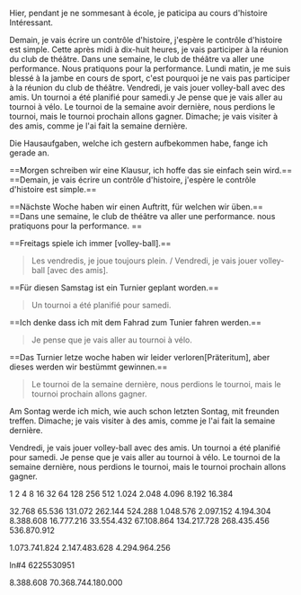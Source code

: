 Hier, pendant je ne sommesant à école, je paticipa au cours d'histoire Intéressant.

Demain, je vais écrire un contrôle d'histoire, j'espère le contrôle d'histoire est simple.
Cette après midi à dix-huit heures, je vais participer à la réunion du club de théâtre.
Dans une semaine, le club de théâtre va aller une performance. Nous pratiquons pour la performance.
Lundi matin, je me suis blessé à la jambe en cours de sport, c'est pourquoi je ne vais pas participer à la réunion du club de théâtre.
Vendredi, je vais jouer volley-ball avec des amis.
Un tournoi a été planifié pour samedi.y
Je pense que je vais aller au tournoi à vélo.
Le tournoi de la semaine avoir dernière, nous perdions le tournoi, mais le tournoi prochain allons gagner.
Dimache; je vais visiter à des amis, comme je l'ai fait la semaine dernière.







Die Hausaufgaben, welche ich gestern aufbekommen habe, fange ich gerade an.

==Morgen schreiben wir eine Klausur, ich hoffe das sie einfach sein wird.==
==Demain, je vais écrire un contrôle d'histoire, j'espère le contrôle d'histoire est simple.==


==Nächste Woche haben wir einen Auftritt, für welchen wir üben.==
==Dans une semaine, le club de théâtre va aller une performance. nous pratiquons pour la performance. ==


==Freitags spiele ich immer [volley-ball].==
>Les vendredis, je joue toujours plein.
 / 
>Vendredi, je vais jouer volley-ball [avec des amis].


==Für diesen Samstag ist ein Turnier geplant worden.==
>Un tournoi a été planifié pour samedi.

==Ich denke dass ich mit dem Fahrad zum Tunier fahren werden.==
>Je pense que je vais aller au tournoi à vélo.

==Das Turnier letze woche haben wir leider verloren[Präteritum], aber dieses werden wir bestümmt gewinnen.==
>Le tournoi de la semaine dernière, nous perdions le tournoi, mais le tournoi prochain allons gagner.

Am Sontag werde ich mich, wie auch schon letzten Sontag, mit freunden treffen.
Dimache; je vais visiter à des amis, comme je l'ai fait la semaine dernière.



Vendredi, je vais jouer volley-ball avec des amis.
Un tournoi a été planifié pour samedi.
Je pense que je vais aller au tournoi à vélo.
Le tournoi de la semaine dernière, nous perdions le tournoi, mais le tournoi prochain allons gagner.


1
2
4
8
16
32
64
128
256
512
1.024
2.048
4.096
8.192
16.384

32.768
65.536
131.072
262.144
524.288
1.048.576
2.097.152
4.194.304
8.388.608 
16.777.216
33.554.432
67.108.864
134.217.728
268.435.456
536.870.912

1.073.741.824
2.147.483.628 
4.294.964.256





ln#4
6225530951



8.388.608
70.368.744.180.000